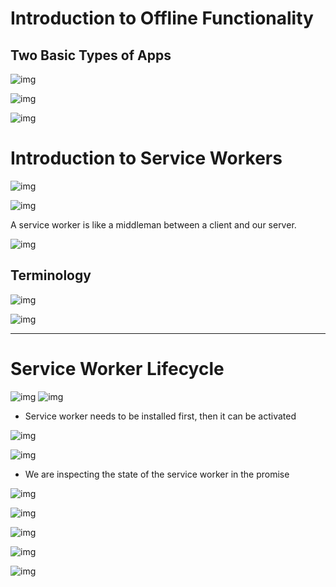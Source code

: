 # Introduction to Offline Functionality

## Two Basic Types of Apps
![img](<images/Pasted image 20250330213505.png>)

![img](<images/Pasted image 20250330213654.png>)

![img](<images/Pasted image 20250330213746.png>)


# Introduction to Service Workers

![img](<images/Pasted image 20250330213943.png>)

![img](<images/Pasted image 20250330214153.png>)

A service worker is like a middleman between a client and our server.


![img](<images/Pasted image 20250330214857.png>)

## Terminology
![img](<images/Pasted image 20250330215014.png>)

![img](<images/Pasted image 20250330215709.png>)

---
# Service Worker Lifecycle

![img](<images/Pasted image 20250330215928.png>)
![img](<images/Pasted image 20250330220243.png>)

- Service worker needs to be installed first, then it can be activated

![img](<images/Pasted image 20250330220416.png>)

![img](<images/Pasted image 20250330220710.png>)
- We are inspecting the state of the service worker in the promise

![img](<images/Pasted image 20250330220657.png>)

![img](<images/Pasted image 20250330221609.png>)

![img](<images/Pasted image 20250330221833.png>)

![img](<images/Pasted image 20250330221848.png>)

![img](<images/Pasted image 20250330222039.png>)
